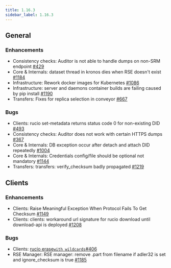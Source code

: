 ```yaml
---
title: 1.16.3
sidebar_label: 1.16.3
---
```


## General

### Enhancements

- Consistency checks: Auditor is not able to handle dumps on non-SRM endpoint [#429](https://github.com/rucio/rucio/issues/429)
- Core & Internals: dataset thread in kronos dies when RSE doesn't exist [#1184](https://github.com/rucio/rucio/issues/1184)
- Infrastructure: Rework docker images for Kubernetes [#1086](https://github.com/rucio/rucio/issues/1086)
- Infrastructure: server and daemons container builds are failing caused by pip install [#1190](https://github.com/rucio/rucio/issues/1190)
- Transfers: Fixes for replica selection in conveyor [#667](https://github.com/rucio/rucio/issues/667)

### Bugs

- Clients: rucio set-metadata returns status code 0 for non-existing DID [#493](https://github.com/rucio/rucio/issues/493)
- Consistency checks: Auditor does not work with certain HTTPS dumps [#367](https://github.com/rucio/rucio/issues/367)
- Core & Internals: DB exception occur after detach and attach DID repeatedly [#1004](https://github.com/rucio/rucio/issues/1004)
- Core & Internals: Credentials config/file should be optional not mandatory [#1144](https://github.com/rucio/rucio/issues/1144)
- Transfers: transfers: verify_checksum badly propagated [#1219](https://github.com/rucio/rucio/issues/1219)

## Clients

### Enhancements

- Clients: Raise Meaningful Exception When Protocol Fails To Get Checksum [#1149](https://github.com/rucio/rucio/issues/1149)
- Clients: clients: workaround url signature for rucio download until download-api is deployed [#1208](https://github.com/rucio/rucio/issues/1208)

### Bugs

- Clients: [rucio erase` with wildcards `#406](https://github.com/rucio/rucio/issues/406)
- RSE Manager: RSE manager: remove .part from filename if adler32 is set and ignore_checksum is true [#1185](https://github.com/rucio/rucio/issues/1185)
